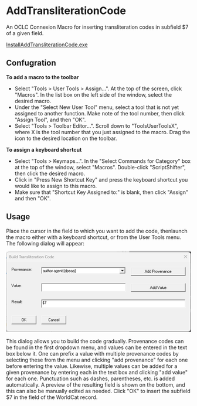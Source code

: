 # AddTransliterationCode
An OCLC Connexion Macro for inserting transliteration codes in subfield $7 of a given field.

[InstallAddTransliterationCode.exe](https://github.com/pulibrary/AddTransliterationCode/releases/latest/download/InstallAddTransliterationCode.exe)

## Confugration

**To add a macro to the toolbar**
- Select "Tools > User Tools > Assign...". At the top of the screen, click "Macros". In the list box on the left side of the window, select the desired macro.
- Under the "Select New User Tool" menu, select a tool that is not yet assigned to another function. Make note of the tool number, then click "Assign Tool", and then "OK".
- Select "Tools > Toolbar Editor...". Scroll down to "ToolsUserToolsX", where X is the tool number that you just assigned to the macro. Drag the icon to the desired location on the toolbar.
  
**To assign a keyboard shortcut**
- Select "Tools > Keymaps...". In the "Select Commands for Category" box at the top of the window, select "Macros". Double-click "ScriptShifter", then click the desired macro.
- Click in "Press New Shortcut Key" and press the keyboard shortcut you would like to assign to this macro.
- Make sure that "Shortcut Key Assigned to:" is blank, then click "Assign" and then "OK".

## Usage

Place the cursor in the field to which you want to add the code, thenlaunch the macro either with a keyboard shortcut, or from the User Tools menu.  The following dialog will appear:

<img src="./img/screenshot.png"/>

This dialog allows you to build the code gradually. Provenance codes can be found in the first dropdown menu, and values can be entered in the text box below it.  One can prefix a value with multiple provenance codes by selecting these from the menu and clicking "add provenance" for each one before entering the value.  Likewise, multiple values can be added for a given provenance by entering each in the text box and clicking "add value" for each one.  Punctuation such as dashes, parentheses, etc. is added automatically.  A preview of the resulting field is shown on the bottom, and this can also be manually edited as needed.  Click "OK" to insert the subfield $7 in the field of the WorldCat record.
